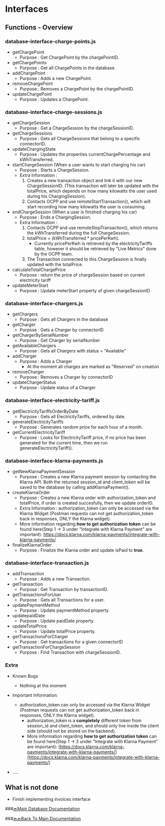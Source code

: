 
# Interfaces



## Functions - Overview

### database-interface-charge-points.js

- getChargePoint
	- Purpose : Get ChargePoint by the chargePointID.
- getChargePoints
	- Purpose : Get all ChargePoints in the database.
- addChargePoint
	- Purpose : Adds a new ChargePoint.
- removeChargePoint
	- Purpose : Removes a ChargePoint by the chargePointID.
- updateChargePoint
	- Purpose : Updates a ChargePoint.

### database-interface-charge-sessions.js

- getChargeSession
	- Purpose : Get a ChargeSession by the chargeSessionID.
- getChargeSessions
	- Purpose : Gets all ChargeSessions that belong to a specific connectorID.
- updateChargingState
	- Purpose : Updates the properties currentChargePercentage and kWhTransferred.
- startChargeSession (When a user wants to start charging his car)
	- Purpose : Starts a ChargeSession.
	- Extra Information :
		1. Creates a new transaction object and link it with our new ChargeSessionID. (This transaction will later be updated with the totalPrice, which depends on how many kilowatts the user used during his ChargingSession).
		2. Contacts OCPP and use remoteStartTransaction(), which will start recording how many kilowatts the user is consuming.
- endChargeSession (When a user is finished charging his car)
	- Purpose : Ends a ChargingSession.
	- Extra Information :
		1. Contacts OCPP and use remoteStopTransaction(), which returns the kWhTransferred during the full ChargeSession.
		2. totalPrice = (kWhTransferred * pricePerKwh).
			- Currently pricePerKwh is retrieved by the electricityTariffs table, however it should be retrieved by "Live Metrics" done by the OCPP team.
		3. The Transaction connected to this ChargeSession is finally updated with the totalPrice.
- calculateTotalChargePrice
	- Purpose : return the price of chargeSession based on current electricity tariff
- updateMeterStart
	- Purpose : Update meterStart property of given chargeSessionID

### database-interface-chargers.js
   - getChargers
       - Purpose : Gets all Chargers in the database
   - getCharger
       - Purpose : Gets a Charger by connectorID
   - getChargerBySerialNumber
       - Purpose : Get Charger by serialNumber
   - getAvailableChargers
       - Purpose : Gets all Chargers with status = "Available"
   - addCharger
       - Purpose : Adds a Charger
         - At the moment all charges are marked as "Reserved" on creation
   - removeCharger
       - Purpose : Removes a Charger by connectorID
   - updateChargerStatus
       - Purpose : Update status of a Charger
### database-interface-electricity-tariff.js
- getElectricityTariffsOrderByDate
	- Purpose : Gets all ElectricityTariffs, ordered by date.
- generateElectricityTariffs
	- Purpose : Generates random price for each hour of a month.
- getCurrentElectricityTariff
	- Purpose : Looks for ElectricityTariff price, if no price has been generated for the current time, then we run generateElectricityTariff().
### database-interface-klarna-payments.js
- getNewKlarnaPaymentSession
	- Purpose : Creates a new Klarna payment session by contacting the Klarna API. Both the returned session_id and client_token will be saved to the database by calling addKlarnaPayment().
- createKlarnaOrder
	- Purpose : Creates a new Klarna order with authorization_token and totalPrice, if order is created succesfully, then we update orderID.
	- Extra Information : authorization_token can only be accessed via the Klarna Widget (Postman requests can not get authorization_token back in responses, ONLY the Klarna widget).
	- More information regarding **how to get authorization token** can be found here(Step 1 -> 3 under "Integrate with Klarna Payment" are important): https://docs.klarna.com/klarna-payments/integrate-with-klarna-payments/
- finalizeKlarnaOrder
	- Purpose : Finalize the Klarna order and update isPaid to **true**.
### database-interface-transaction.js
- addTransaction
	- Purpose : Adds a new Transaction.
- getTransaction
	- Purpose : Get Transaction by transactionID.
- getTransactionsForUser
	- Purpose : Gets all Transactions for a user.
- updatePaymentMethod
	- Purpose : Update paymentMethod property.
- updatepaidDate
	- Purpose : Update paidDate property.
- updateTotalPrice
	- Purpose : Update totalPrice property.
- getTransactionsForCharger
	- Purpose : Get transactions for a given connectorID
- getTransactionForChargeSession
	- Purpose : Find Transaction with chargeSessionID.
### Extra

- Known Bugs

	- Nothing at the moment

- Important Information:

	- authorization_token can only be accessed via the Klarna Widget (Postman requests can not get authorization_token back in responses, ONLY the Klarna widget).
		- authorization_token is a **completely** different token from session_id and client_token, and should only live inside the client side (should not be stored on the backend).
		- More information regarding **how to get authorization token** can be found here(Step 1 -> 3 under “Integrate with Klarna Payment” are important): [https://docs.klarna.com/klarna-payments/integrate-with-klarna-payments/](https://docs.klarna.com/klarna-payments/integrate-with-klarna-payments/)

- .....

## What is not done
  - Finish implementing invoices interface

###[🔙Main Database Documentation](../../../README.md)

###[🔙🔙Back To Main Documentation](../../../README.md)
